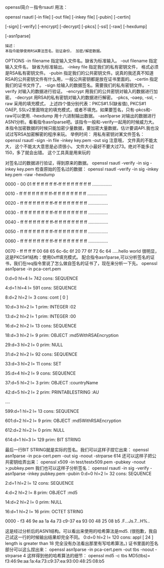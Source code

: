 openssl简介－指令rsautl
    用法： 

openssl rsautl [-in file] [-out file] [-inkey file] [-pubin] [-certin] 

[-sign] [-verify] [-encrypt] [-decrypt] [-pkcs] [-ssl] [-raw] [-hexdump] 

[-asn1parse] 


    描述： 
    本指令能够使用RSA算法签名，验证身份， 加密/解密数据。 

OPTIONS 
    -in filename 
    指定输入文件名。缺省为标准输入。 
    -out filename 
    指定输入文件名， 缺省为标准输出。 
    -inkey file 
    指定我们的私有密钥文件， 格式必须是RSA私有密钥文件。 
    -pubin 
    指定我们的公共密钥文件。说真的我还真不知道RSA的公共密钥文件有什么用，一般公共密钥都是放在证书里面的。 
    -certin 
    指定我们的证书文件了。 
    -sign 
    给输入的数据签名。需要我们的私有密钥文件。 
    -verify 
    对输入的数据进行验证。 
    -encrypt 
    用我们的公共密钥对输入的数据进行加密。 
    -decrypt 
    用RSA的私有密钥对输入的数据进行解密。 
    -pkcs, -oaep, -ssl, -raw 
   采用的填充模式， 上述四个值分别代表：PKCS#1.5(缺省值), PKCS#1 OAEP, SSLv2里面特定的填充模式，或者不填充。如果要签名，只有-pkcs和-raw可以使用. 
    -hexdump 
    用十六进制输出数据。 
    -asn1parse 
    对输出的数据进行ASN1分析。看看指令asn1parse吧。该指令一般和-verify一起用的时候威力大。 
    本指令加密数据的时候只能加密少量数据，要加密大量数据，估计要调API.我也没试过写RSA加密解密的程序来玩。 
    举例时间： 
    用私有密钥对某文件签名： 
    openssl rsautl -sign -in file -inkey key.pem -out sig 
    注意哦， 文件真的不能太大， 这个不能太大意思是必须很小。 
    文件大小最好不要大过73。绝对不能多过150，多了就会出错。 
    这个工具真是用来玩的 

对签名过的数据进行验证，得到原来的数据。 
    openssl rsautl -verify -in sig -inkey key.pem 
    检查原始的签名过的数据： 
    openssl rsautl -verify -in sig -inkey key.pem -raw -hexdump 

0000 - 00 01 ff ff ff ff ff ff-ff ff ff ff ff ff ff ff ................ 

0010 - ff ff ff ff ff ff ff ff-ff ff ff ff ff ff ff ff ................ 

0020 - ff ff ff ff ff ff ff ff-ff ff ff ff ff ff ff ff ................ 

0030 - ff ff ff ff ff ff ff ff-ff ff ff ff ff ff ff ff ................ 

0040 - ff ff ff ff ff ff ff ff-ff ff ff ff ff ff ff ff ................ 

0050 - ff ff ff ff ff ff ff ff-ff ff ff ff ff ff ff ff ................ 

0060 - ff ff ff ff ff ff ff ff-ff ff ff ff ff ff ff ff ................ 

0070 - ff ff ff ff 00 68 65 6c-6c 6f 20 77 6f 72 6c 64 .....hello world 
    很明显，这是PKCS#1结构：使用0xff填充模式。 
    配合指令asn1parse,可以分析签名的证书，我们在req指令里说了怎么做自签名的证书了，现在来分析一下先。 
    openssl asn1parse -in pca-cert.pem 

0:d=0 hl=4 l= 742 cons: SEQUENCE 

4:d=1 hl=4 l= 591 cons: SEQUENCE 

8:d=2 hl=2 l= 3 cons: cont [ 0 ] 

10:d=3 hl=2 l= 1 prim: INTEGER :02 

13:d=2 hl=2 l= 1 prim: INTEGER :00 

16:d=2 hl=2 l= 13 cons: SEQUENCE 

18:d=3 hl=2 l= 9 prim: OBJECT :md5WithRSAEncryption 

29:d=3 hl=2 l= 0 prim: NULL 

31:d=2 hl=2 l= 92 cons: SEQUENCE 

33:d=3 hl=2 l= 11 cons: SET 

35:d=4 hl=2 l= 9 cons: SEQUENCE 

37:d=5 hl=2 l= 3 prim: OBJECT :countryName 

42:d=5 hl=2 l= 2 prim: PRINTABLESTRING :AU 

.... 

599:d=1 hl=2 l= 13 cons: SEQUENCE 

601:d=2 hl=2 l= 9 prim: OBJECT :md5WithRSAEncryption 

612:d=2 hl=2 l= 0 prim: NULL 

614:d=1 hl=3 l= 129 prim: BIT STRING 

最后一行BIT STRING就是实际的签名。我们可以这样子捏它出来： 
    openssl asn1parse -in pca-cert.pem -out sig -noout -strparse 614 
   还可以这样子把公共密钥给弄出来： 
    openssl x509 -in test/testx509.pem -pubkey -noout >;pubkey.pem 
    我们也可以这样子分析签名： 
    openssl rsautl -in sig -verify -asn1parse -inkey pubkey.pem -pubin 
    0:d=0 hl=2 l= 32 cons: SEQUENCE 

2:d=1 hl=2 l= 12 cons: SEQUENCE 

4:d=2 hl=2 l= 8 prim: OBJECT :md5 

14:d=2 hl=2 l= 0 prim: NULL 

16:d=1 hl=2 l= 16 prim: OCTET STRING 

0000 - f3 46 9e aa 1a 4a 73 c9-37 ea 93 00 48 25 08 b5 .F...Js.7...H%.. 

这是经过分析后的ASN1结构。可以看出来使用的哈希算法是md5. (很抱歉，我自己试这一行的时候输出结果却完全不同。 
    0:d=0 hl=2 l= 120 cons: appl [ 24 ] 
    length is greater than 18 
    完全没有办法看出那里有写哈希算法。) 
    证书里面的签名部分可以这么捏出来： 
    openssl asn1parse -in pca-cert.pem -out tbs -noout -strparse 4 
    这样得到他的哈希算法的细节： 
    openssl md5 -c tbs 
    MD5(tbs)= f3:46:9e:aa:1a:4a:73:c9:37:ea:93:00:48:25:08:b5



